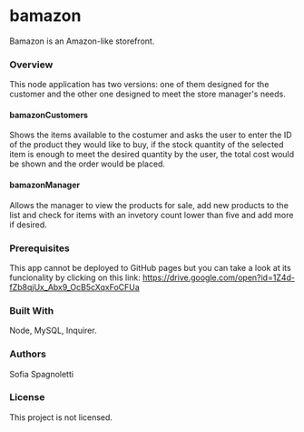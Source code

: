 # bamazon
Bamazon is an Amazon-like storefront. 

### Overview
This node application has two versions: one of them designed for the customer and the other one designed to meet the store manager's needs. 

#### bamazonCustomers 
Shows the items available to the costumer and asks the user to enter the ID of the product they would like to buy, if the stock quantity of the selected item is enough to meet the desired quantity by the user, the total cost would be shown and the order would be placed. 

#### bamazonManager
Allows the manager to view the products for sale, add new products to the list and check for items with an invetory count lower than five and add more if desired. 


### Prerequisites
This app cannot be deployed to GitHub pages but you can take a look at its funcionality by clicking on this link: https://drive.google.com/open?id=1Z4d-fZb8qjUx_Abx9_OcB5cXqxFoCFUa

### Built With
Node, MySQL, Inquirer. 

### Authors
Sofia Spagnoletti

### License
This project is not licensed.
